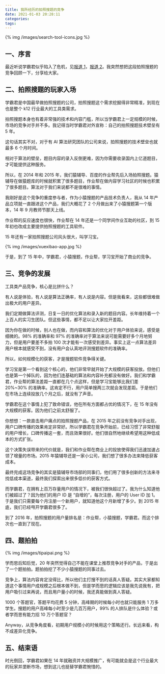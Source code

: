 ```yaml
---
title: 我所经历的拍照搜题的竞争
date: 2021-01-03 20:28:11
categories:
tags:
---
```


{% img /images/search-tool-icons.jpg %}

## 一、序言

最近听说学霸君似乎陷入了危机，见[报道 1](https://money.163.com/20/1229/08/FV0KET3M00259DLP.html)，[报道 2](https://finance.sina.com.cn/tech/2020-12-29/doc-iiznctke9086285.shtml)。我突然想把这段拍照搜题的竞争回顾一下，分享给大家。

## 二、拍照搜题的玩家入场

学霸君是中国最早做拍照搜题的公司，拍照搜题这个需求挖掘得非常精准，到现在也是整个 k12 行业最大的工具类需求。

拍照搜题本身也有着非常强的技术和内容门槛，所以当学霸君上一定规模的时候，市场的竞争对手并不多。我记得当时学霸君对外宣称：自己的拍照搜题技术壁垒有 5 年。

这句话其实不对，对于有 AI 算法研究团队的公司来说，拍照搜题的技术壁垒也就最多 6 个月时间。

相对于算法的壁垒，题目内容的录入反倒更难，因为你需要收录国内上亿道题目，才可能提供这种服务。

所以，在 2014 年和 2015 年，我们猿辅导、百度的作业帮先后入场拍照搜题。猿辅导在做猿题库的时候就积累了很多题目，作业帮在做内容学习社区的时候也积累了很多题目。算法对于我们来说都不是很难的事情。

我刚好是这个竞争的重度参与者，作为小猿搜题的产品技术负责人，我从 14 年产品立项就一直跟进这个产品，我们大概花了 2 个月做出来了小猿搜题第一个版本，14 年 9 月教师节那天上线。

作业帮的反应速度也很快，作业帮在 14 年还是一个同学间作业互助的社区，到 15 年初也改成主要提供拍照搜题的工具软件。

15 年还有一家拍照搜题公司风头很大，叫学习宝。

{% img /images/xuexibao-app.jpg %}

于是，到了 15 年中，学霸君，小猿搜题，作业帮，学习宝开始了商业的竞争。

## 三、竞争的发展

工具类产品竞争，核心是比拼什么？

有人说是体验，有人说是算法正确率，有人说是内容。但是我看来，这些都很难做出极大的用户差异。

我们定期做算法评测，日复一日的优化算法和录入新的题目内容。长年维持着一个上百人的实习生团队。但这些事情，都不足以让大家拉开差距。

因为你在做的时候，别人也在做，而内容和算法的优化对于用户体验来说，感受是细微的。98% 的准确率和 97% 的准确率对于算法来说可能需要好多个月地努力，但是用户要差不多拍 100 次才能有一次感受到差异。事实上这一点算法差异用户根本就感受不到，没有用户会认真地评测搜题软件的准确率。

所以，如何规模化的获客，才是搜题软件竞争得关键。

学习宝是第一个看到这个核心的，他们非常早就开始了大规模的获客投放。但他们也是第一个掉队的，因为他们连基础的算法和内容补充都没有做好。我们和学霸君，作业帮的算法差距一直都在几个点这样，但是学习宝能够比我们差 20%~30% 的准确率。这肯定不行，用户简单搜两三次就会发现差距。于是他们在市场上连续投放几个月之后，就没有了声音。

学霸君在这个事情上犯了致命错误，他在所有方面都占优的情况下，在 15 年没有大规模的获客。因为他们之前太舒服了。

你想想：一款直击用户痛点的拍照搜题产品，在 2015 年之前没有竞争对手出现，用户口碑传播的效果肯定非常好。所以学霸君在竞争开始前，已经习惯了非常舒服的用户增长，口碑传播这一套，而且效果很好。他们很自然地继续希望用这种低成本的方式扩张。

这个决策失误带来的代价就是，我们和作业帮在商业上的投放使得我们迅速加速占领了增量的市场。2015 年猿辅导还是一家小公司，我们想了很多办法来降低获客成本。

最终完成这场竞争的其实是猿辅导市场部的同事们，他们用了很多创新的方法来寻找低成本渠道，最终我们探索出来很多低价的获客方式。

而学霸君，在拥有上百万存量用户的情况下，被我们很快超过了。我为什么知道他们被超过了？因为他们的用户 ID 是 “自增的”，每次注册，用户的 User ID 加 1。于是我们只需要每个月注册一个新用户，就知道他这个月新增了多少。到 2015 年底，我们已经甩开学霸君很多了。

到了 2016 年，拍照搜题的用户量排名是：作业帮，小猿搜题，学霸君。而这个排次也一直到了现在。

## 四、题拍拍

{% img /images/tipaipai.png %}

学而思后知后觉，20 年突然觉得自己不能在课堂上推荐竞争对手的产品，于是出了一个题拍拍。题拍拍挖了不少小猿搜题的同事过去。

竞争上，算法内容肯定没得比，所以他们主打搜不到的话真人答疑。其实大家都知道这个事情用户成规模之后根本做不到，但是学而思的逻辑应该是我先说我有，把用户吸引过来再说，而且用户量小的时候，我还真能做到真人答疑。

1000 个答题官，答题平均花费 5 分钟，高峰期的时候每小时也就只能服务 1 万多学生。搜题的用户高峰每小时至少是几百万用户，99% 的人排队是什么体验？或者学而思有能力招 10 万个答题官？

Anyway，从竞争角度看，初期用户规模小的时候用这个策略还行。长远来看，构不成差异化竞争。

## 五、结束语

时光倒回，学霸君如果在 14 年就融资并大规模推广，有可能就会是这个行业最大的玩家并垄断市场，想到这儿也挺替学霸君惋惜的。

